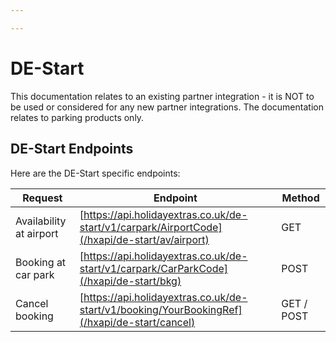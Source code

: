 ```yaml
---

---
```


# DE-Start

This documentation relates to an existing partner integration - it is NOT to be used or considered for any new partner integrations. The documentation relates to parking products only.

## DE-Start Endpoints

Here are the DE-Start specific endpoints:

 | Request | Endpoint | Method |
 | ------ | -------- | ------ |
 | Availability at airport  | [https://api.holidayextras.co.uk/de-start/v1/carpark/AirportCode](/hxapi/de-start/av/airport)| GET    |
 | Booking at car park | [https://api.holidayextras.co.uk/de-start/v1/carpark/CarParkCode](/hxapi/de-start/bkg)| POST   |
 | Cancel booking | [https://api.holidayextras.co.uk/de-start/v1/booking/YourBookingRef](/hxapi/de-start/cancel)| GET / POST   |
